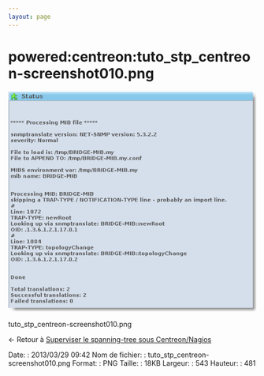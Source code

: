 ```yaml
---
layout: page
---
```


powered:centreon:tuto\_stp\_centreon-screenshot010.png
======================================================

[![tuto\_stp\_centreon-screenshot010.png](../../../assets/media/powered/centreon/tuto_stp_centreon-screenshot010.png@cache=&w=543&h=481 "tuto_stp_centreon-screenshot010.png")](../../../assets/media/powered/centreon/tuto_stp_centreon-screenshot010.png@cache= "Afficher le fichier original")

tuto\_stp\_centreon-screenshot010.png

← Retour à [Superviser le spanning-tree sous
Centreon/Nagios](../../../centreon/superviser-spanning-tree.html "centreon:superviser-spanning-tree")

Date:
:   2013/03/29 09:42
Nom de fichier:
:   tuto\_stp\_centreon-screenshot010.png
Format:
:   PNG
Taille:
:   18KB
Largeur:
:   543
Hauteur:
:   481

